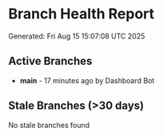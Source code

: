 # Branch Health Report
Generated: Fri Aug 15 15:07:08 UTC 2025

## Active Branches
- **main** - 17 minutes ago by Dashboard Bot

## Stale Branches (>30 days)
No stale branches found
